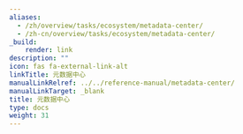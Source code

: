 ```yaml
---
aliases:
  - /zh/overview/tasks/ecosystem/metadata-center/
  - /zh-cn/overview/tasks/ecosystem/metadata-center/
_build:
    render: link
description: ""
icon: fas fa-external-link-alt
linkTitle: 元数据中心
manualLinkRelref: ../../reference-manual/metadata-center/
manualLinkTarget: _blank
title: 元数据中心
type: docs
weight: 31
---
```

